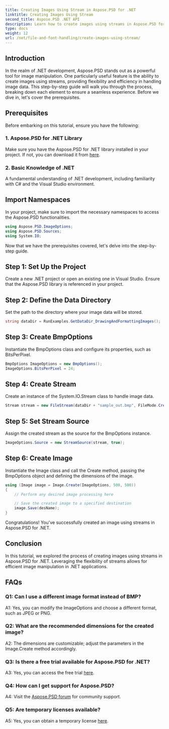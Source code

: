 ```yaml
---
title: Creating Images Using Stream in Aspose.PSD for .NET
linktitle: Creating Images Using Stream
second_title: Aspose.PSD .NET API
description: Learn how to create images using streams in Aspose.PSD for .NET. Follow our step-by-step guide for efficient image manipulation.
type: docs
weight: 12
url: /net/file-and-font-handling/create-images-using-stream/
---
```

## Introduction

In the realm of .NET development, Aspose.PSD stands out as a powerful tool for image manipulation. One particularly useful feature is the ability to create images using streams, providing flexibility and efficiency in handling image data. This step-by-step guide will walk you through the process, breaking down each element to ensure a seamless experience. Before we dive in, let's cover the prerequisites.

## Prerequisites

Before embarking on this tutorial, ensure you have the following:

### 1. Aspose.PSD for .NET Library
Make sure you have the Aspose.PSD for .NET library installed in your project. If not, you can download it from [here](https://releases.aspose.com/psd/net/).

### 2. Basic Knowledge of .NET
A fundamental understanding of .NET development, including familiarity with C# and the Visual Studio environment.

## Import Namespaces

In your project, make sure to import the necessary namespaces to access the Aspose.PSD functionalities.

```csharp
using Aspose.PSD.ImageOptions;
using Aspose.PSD.Sources;
using System.IO;
```

Now that we have the prerequisites covered, let's delve into the step-by-step guide.

## Step 1: Set Up the Project

Create a new .NET project or open an existing one in Visual Studio. Ensure that the Aspose.PSD library is referenced in your project.

## Step 2: Define the Data Directory

Set the path to the directory where your image data will be stored.

```csharp
string dataDir = RunExamples.GetDataDir_DrawingAndFormattingImages();
```

## Step 3: Create BmpOptions

Instantiate the BmpOptions class and configure its properties, such as BitsPerPixel.

```csharp
BmpOptions ImageOptions = new BmpOptions();
ImageOptions.BitsPerPixel = 24;
```

## Step 4: Create Stream

Create an instance of the System.IO.Stream class to handle image data.

```csharp
Stream stream = new FileStream(dataDir + "sample_out.bmp", FileMode.Create);
```

## Step 5: Set Stream Source

Assign the created stream as the source for the BmpOptions instance.

```csharp
ImageOptions.Source = new StreamSource(stream, true);
```

## Step 6: Create Image

Instantiate the Image class and call the Create method, passing the BmpOptions object and defining the dimensions of the image.

```csharp
using (Image image = Image.Create(ImageOptions, 500, 500))
{
    // Perform any desired image processing here

    // Save the created image to a specified destination
    image.Save(desName);
}
```

Congratulations! You've successfully created an image using streams in Aspose.PSD for .NET.

## Conclusion

In this tutorial, we explored the process of creating images using streams in Aspose.PSD for .NET. Leveraging the flexibility of streams allows for efficient image manipulation in .NET applications.

## FAQs

### Q1: Can I use a different image format instead of BMP?

A1: Yes, you can modify the ImageOptions and choose a different format, such as JPEG or PNG.

### Q2: What are the recommended dimensions for the created image?

A2: The dimensions are customizable; adjust the parameters in the Image.Create method accordingly.

### Q3: Is there a free trial available for Aspose.PSD for .NET?

A3: Yes, you can access the free trial [here](https://releases.aspose.com/).

### Q4: How can I get support for Aspose.PSD?

A4: Visit the [Aspose.PSD forum](https://forum.aspose.com/c/psd/34) for community support.

### Q5: Are temporary licenses available?

A5: Yes, you can obtain a temporary license [here](https://purchase.aspose.com/temporary-license/).
